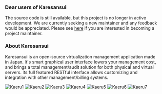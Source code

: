 ### Dear users of Karesansui

The source code is still available, but this project is no longer in active development.
We are currently seeking a new maintainer and any feedback would be appreciated.
Please see [here](https://github.com/karesansui/karesansui/issues/26) if you are interested in becoming a project maintainer.

### About Karesansui

Karesansui is an open-source virtualization management application made in Japan.
It's smart graphical user interface lowers your management cost, and brings a total management/audit solution for both physical and virtual servers. Its full featured RESTful interface allows customizing and integration with other management/billing systems.

![Kaeru1](https://raw.githubusercontent.com/karesansui/karesansui/master/karesansui/static/icon/icon-guest1.png)
![Kaeru2](https://raw.githubusercontent.com/karesansui/karesansui/master/karesansui/static/icon/icon-guest2.png)
![Kaeru3](https://raw.githubusercontent.com/karesansui/karesansui/master/karesansui/static/icon/icon-guest3.png)
![Kaeru4](https://raw.githubusercontent.com/karesansui/karesansui/master/karesansui/static/icon/icon-guest4.png)
![Kaeru5](https://raw.githubusercontent.com/karesansui/karesansui/master/karesansui/static/icon/icon-guest5.png)
![Kaeru6](https://raw.githubusercontent.com/karesansui/karesansui/master/karesansui/static/icon/icon-guest6.png)
![Kaeru7](https://raw.githubusercontent.com/karesansui/karesansui/master/karesansui/static/icon/icon-guest7.png)

